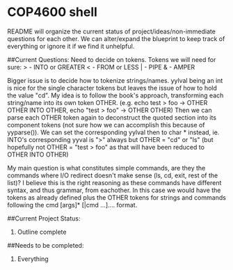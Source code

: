 # COP4600 shell

README will organize the current status of project/ideas/non-immediate questions for each other. We can alter/expand the blueprint to keep track of everything or ignore it if we find it unhelpful.

##Current Questions:
Need to decide on tokens. Tokens we will need for sure:
\> - INTO or GREATER
< - FROM or LESS
| - PIPE
& - AMPER

Bigger issue is to decide how to tokenize strings/names. yylval being an int is nice for the single character tokens but leaves the issue of how to hold the value "cd". My idea is to follow the book's approach, transforming each string/name into its own token OTHER. (e.g. echo test > foo -> OTHER OTHER INTO OTHER, echo "test > foo" -> OTHER OTHER) Then we can parse each OTHER token again to deconstruct the quoted section into its component tokens (not sure how we can accomplish this because of yyparse()). We can set the corresponding yylval then to char * instead, ie. INTO's corresponding yyval is ">" always but OTHER = "cd" or "ls" (but hopefully not OTHER = "test > foo" as that will have been reduced to OTHER INTO OTHER)

My main question is what constitutes simple commands, are they the commands where I/O redirect doesn't make sense (ls, cd, exit, rest of the list)? I believe this is the right reasoning as these commands have different syntax, and thus grammar, from eachother. In this case we would have the tokens as already defined plus the OTHER tokens for strings and commands following the cmd [args]* [|cmd ...].... format.

##Current Project Status:
1. Outline complete

##Needs to be completed:
1. Everything
